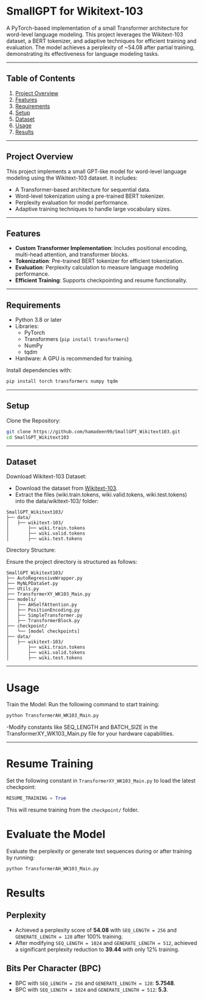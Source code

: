 # **SmallGPT for Wikitext-103**

A PyTorch-based implementation of a small Transformer architecture for word-level language modeling. This project leverages the Wikitext-103 dataset, a BERT tokenizer, and adaptive techniques for efficient training and evaluation. The model achieves a perplexity of ~54.08 after partial training, demonstrating its effectiveness for language modeling tasks.

---

## **Table of Contents**
1. [Project Overview](#project-overview)
2. [Features](#features)
3. [Requirements](#requirements)
4. [Setup](#setup)
5. [Dataset](#dataset)
6. [Usage](#usage)
7. [Results](#results)


---

## **Project Overview**
This project implements a small GPT-like model for word-level language modeling using the Wikitext-103 dataset. It includes:
- A Transformer-based architecture for sequential data.
- Word-level tokenization using a pre-trained BERT tokenizer.
- Perplexity evaluation for model performance.
- Adaptive training techniques to handle large vocabulary sizes.

---

## **Features**
- **Custom Transformer Implementation**: Includes positional encoding, multi-head attention, and transformer blocks.
- **Tokenization**: Pre-trained BERT tokenizer for efficient tokenization.
- **Evaluation**: Perplexity calculation to measure language modeling performance.
- **Efficient Training**: Supports checkpointing and resume functionality.

---

## **Requirements**
- Python 3.8 or later
- Libraries:
  - PyTorch
  - Transformers (`pip install transformers`)
  - NumPy
  - tqdm
- Hardware: A GPU is recommended for training.

Install dependencies with:
```bash
pip install torch transformers numpy tqdm
```

---

## **Setup**
Clone the Repository:
```bash
git clone https://github.com/hamadeen99/SmallGPT_Wikitext103.git
cd SmallGPT_Wikitext103
```

---

## **Dataset**
Download Wikitext-103 Dataset:
- Download the dataset from [Wikitext-103](https://huggingface.co/datasets/Salesforce/wikitext).
- Extract the files (wiki.train.tokens, wiki.valid.tokens, wiki.test.tokens) into the data/wikitext-103/ folder:

```Data Structure
SmallGPT_Wikitext103/
├── data/
│   ├── wikitext-103/
│       ├── wiki.train.tokens
│       ├── wiki.valid.tokens
│       ├── wiki.test.tokens
```
Directory Structure:

Ensure the project directory is structured as follows:
```files Structure
SmallGPT_Wikitext103/
├── AutoRegressiveWrapper.py
├── MyNLPDataSet.py
├── Utils.py
├── TransformerXY_WK103_Main.py
├── models/
│   ├── AHSelfAttention.py
│   ├── PositionEncoding.py
│   ├── SimpleTransformer.py
│   ├── TransformerBlock.py
├── checkpoint/
│   └── [model checkpoints]
├── data/
│   ├── wikitext-103/
│       ├── wiki.train.tokens
│       ├── wiki.valid.tokens
│       ├── wiki.test.tokens
```

---

# Usage
Train the Model:
Run the following command to start training:

```bash
python TransformerAH_WK103_Main.py
```

-Modify constants like SEQ_LENGTH and BATCH_SIZE in the TransformerXY_WK103_Main.py file for your hardware capabilities.

---


# Resume Training

Set the following constant in `TransformerXY_WK103_Main.py` to load the latest checkpoint:

```python
RESUME_TRAINING = True
```

This will resume training from the `checkpoint/` folder.

# Evaluate the Model

Evaluate the perplexity or generate text sequences during or after training by running:

```bash
python TransformerAH_WK103_Main.py
```

# Results

## Perplexity

- Achieved a perplexity score of **54.08** with `SEQ_LENGTH = 256` and `GENERATE_LENGTH = 128` after 100% training.
- After modifying `SEQ_LENGTH = 1024` and `GENERATE_LENGTH = 512`, achieved a significant perplexity reduction to **39.44** with only 12% training.

## Bits Per Character (BPC)

- BPC with `SEQ_LENGTH = 256` and `GENERATE_LENGTH = 128`: **5.7548**.
- BPC with `SEQ_LENGTH = 1024` and `GENERATE_LENGTH = 512`: **5.3**.















